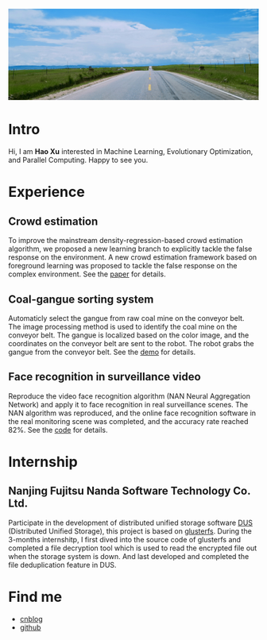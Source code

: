<!-- # <center>Welcome to my homepage </center>
<br> -->



![](../../images/bkg-grass.jpeg)

# Intro

Hi, I am **Hao Xu** interested in Machine Learning, Evolutionary Optimization, and Parallel Computing. Happy to see you.

# Experience

## Crowd estimation
<!-- **Synopsis**:  -->
To improve the mainstream density-regression-based crowd estimation algorithm, we proposed a new learning branch to explicitly tackle the false response on the environment. A new crowd estimation framework based on foreground learning was proposed to tackle the false response on the complex environment. See the [paper](https://ieeexplore.ieee.org/document/8865761/) for details.

<!-- **Main work**：

* A new crowd estimation framework based on foreground learning was proposed to tackle the false response on the complex environment.
* A new and simple method was proposed to generate the foreground segmentation map from head-point annotations which was used for foreground learning.    -->

<!-- **Results**：

* Both the visualization results and the accuracy are better than the baseline method CSRNet.
* Paper: Hao Xu, Siyu Xia, et al. Crowd Counting with Segmentation Map Guidance, IEEE 2019 38th Chinese Control Conference (CCC). -->

## Coal-gangue sorting system
<!-- **Synopsis**:  -->
Automaticly select the gangue from raw coal mine on the conveyor belt. The image processing method is used to identify the coal mine on the conveyor belt. The gangue is localized based on the color image, and the coordinates on the conveyor belt are sent to the robot. The robot grabs the gangue from the conveyor belt. See the [demo]() for details.

<!-- **Main work**：

* Use yolo detection algorithm to detect the coal and gangue: high performance and high precision. 

* Implement a windows app with GUI for practical application: Algorithm migration, camera module, communication with the robot.

**Results**: Completed a windows app with an algorithm accuracy of about 90%. -->
<!--
## 人头检测 (2018/9-2018/10)
-->

## Face recognition in surveillance video 
Reproduce the video face recognition algorithm (NAN Neural Aggregation Network) and apply it to face recognition in real surveillance scenes. The NAN algorithm was reproduced, and the online face recognition software in the real monitoring scene was completed, and the accuracy rate reached 82%. See the [code](https://github.com/haoxuhao/NVR-Face-Recognition) for details.

<!-- **Main work**：

* The NAN module is added to facenet to realize video face recognition, and the accuracy of the algorithm (96.4%) is verified on the dataset YoutubeFace, which achieves the result of the paper.
* The algorithm is applied to the real monitoring scene, and the face passing by the scene is captured and recognized in real time:
    
**Results**：The NAN algorithm was reproduced, and the online face recognition software in the real monitoring scene was completed, and the accuracy rate reached 82%. -->

<!-- 
## 大数据医疗—肝癌影像AI诊断
-->

# Internship

## Nanjing Fujitsu Nanda Software Technology Co. Ltd.
Participate in the development of distributed unified storage software [DUS](https://www.fujitsu.com/cn/group/fnst/solution/#title3) (Distributed Unified Storage), this project is based on [glusterfs](https://github.com/gluster/glusterfs). During the 3-months internshitp, I first dived into the source code of glusterfs and completed a file decryption tool which is used to read the encrypted file out when the storage system is down. And last developed and completed the file deduplication feature in DUS.

# Find me
- [cnblog](https://www.cnblogs.com/walter-xh/)
- [github](https://github.com/haoxuhao)